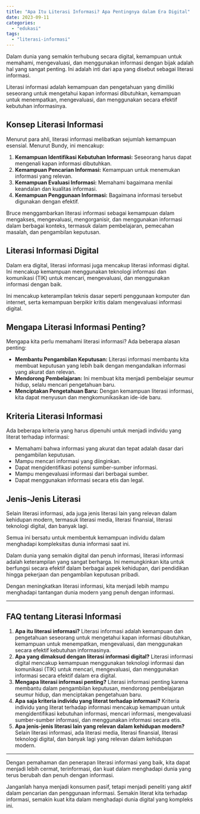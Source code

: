 ```yaml
---
title: "Apa Itu Literasi Informasi? Apa Pentingnya dalam Era Digital"
date: 2023-09-11
categories: 
  - "edukasi"
tags: 
  - "literasi-informasi"
---
```


Dalam dunia yang semakin terhubung secara digital, kemampuan untuk memahami, mengevaluasi, dan menggunakan informasi dengan bijak adalah hal yang sangat penting. Ini adalah inti dari apa yang disebut sebagai literasi informasi.

Literasi informasi adalah kemampuan dan pengetahuan yang dimiliki seseorang untuk mengetahui kapan informasi dibutuhkan, kemampuan untuk menempatkan, mengevaluasi, dan menggunakan secara efektif kebutuhan informasinya.

## Konsep Literasi Informasi

Menurut para ahli, literasi informasi melibatkan sejumlah kemampuan esensial. Menurut Bundy, ini mencakup:

1. **Kemampuan Identifikasi Kebutuhan Informasi:** Seseorang harus dapat mengenali kapan informasi dibutuhkan.
2. **Kemampuan Pencarian Informasi:** Kemampuan untuk menemukan informasi yang relevan.
3. **Kemampuan Evaluasi Informasi:** Memahami bagaimana menilai keandalan dan kualitas informasi.
4. **Kemampuan Penggunaan Informasi:** Bagaimana informasi tersebut digunakan dengan efektif.

Bruce menggambarkan literasi informasi sebagai kemampuan dalam mengakses, mengevaluasi, mengorganisir, dan menggunakan informasi dalam berbagai konteks, termasuk dalam pembelajaran, pemecahan masalah, dan pengambilan keputusan.

## Literasi Informasi Digital

Dalam era digital, literasi informasi juga mencakup literasi informasi digital. Ini mencakup kemampuan menggunakan teknologi informasi dan komunikasi (TIK) untuk mencari, mengevaluasi, dan menggunakan informasi dengan baik.

Ini mencakup keterampilan teknis dasar seperti penggunaan komputer dan internet, serta kemampuan berpikir kritis dalam mengevaluasi informasi digital.

## Mengapa Literasi Informasi Penting?

Mengapa kita perlu memahami literasi informasi? Ada beberapa alasan penting:

- **Membantu Pengambilan Keputusan:** Literasi informasi membantu kita membuat keputusan yang lebih baik dengan mengandalkan informasi yang akurat dan relevan.
- **Mendorong Pembelajaran:** Ini membuat kita menjadi pembelajar seumur hidup, selalu mencari pengetahuan baru.
- **Menciptakan Pengetahuan Baru:** Dengan kemampuan literasi informasi, kita dapat menyusun dan mengkomunikasikan ide-ide baru.

## Kriteria Literasi Informasi

Ada beberapa kriteria yang harus dipenuhi untuk menjadi individu yang literat terhadap informasi:

- Memahami bahwa informasi yang akurat dan tepat adalah dasar dari pengambilan keputusan.
- Mampu mencari informasi yang diinginkan.
- Dapat mengidentifikasi potensi sumber-sumber informasi.
- Mampu mengevaluasi informasi dari berbagai sumber.
- Dapat menggunakan informasi secara etis dan legal.

## Jenis-Jenis Literasi

Selain literasi informasi, ada juga jenis literasi lain yang relevan dalam kehidupan modern, termasuk literasi media, literasi finansial, literasi teknologi digital, dan banyak lagi.

Semua ini bersatu untuk membentuk kemampuan individu dalam menghadapi kompleksitas dunia informasi saat ini.

Dalam dunia yang semakin digital dan penuh informasi, literasi informasi adalah keterampilan yang sangat berharga. Ini memungkinkan kita untuk berfungsi secara efektif dalam berbagai aspek kehidupan, dari pendidikan hingga pekerjaan dan pengambilan keputusan pribadi.

Dengan meningkatkan literasi informasi, kita menjadi lebih mampu menghadapi tantangan dunia modern yang penuh dengan informasi.

* * *

## FAQ tentang Literasi Informasi

1. **Apa itu literasi informasi?** Literasi informasi adalah kemampuan dan pengetahuan seseorang untuk mengetahui kapan informasi dibutuhkan, kemampuan untuk menempatkan, mengevaluasi, dan menggunakan secara efektif kebutuhan informasinya.
2. **Apa yang dimaksud dengan literasi informasi digital?** Literasi informasi digital mencakup kemampuan menggunakan teknologi informasi dan komunikasi (TIK) untuk mencari, mengevaluasi, dan menggunakan informasi secara efektif dalam era digital.
3. **Mengapa literasi informasi penting?** Literasi informasi penting karena membantu dalam pengambilan keputusan, mendorong pembelajaran seumur hidup, dan menciptakan pengetahuan baru.
4. **Apa saja kriteria individu yang literat terhadap informasi?** Kriteria individu yang literat terhadap informasi mencakup kemampuan untuk mengidentifikasi kebutuhan informasi, mencari informasi, mengevaluasi sumber-sumber informasi, dan menggunakan informasi secara etis.
5. **Apa jenis-jenis literasi lain yang relevan dalam kehidupan modern?** Selain literasi informasi, ada literasi media, literasi finansial, literasi teknologi digital, dan banyak lagi yang relevan dalam kehidupan modern.

* * *

Dengan pemahaman dan penerapan literasi informasi yang baik, kita dapat menjadi lebih cermat, terinformasi, dan kuat dalam menghadapi dunia yang terus berubah dan penuh dengan informasi.

Janganlah hanya menjadi konsumen pasif, tetapi menjadi peneliti yang aktif dalam pencarian dan penggunaan informasi. Semakin literat kita terhadap informasi, semakin kuat kita dalam menghadapi dunia digital yang kompleks ini.
